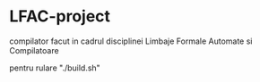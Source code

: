 # LFAC-project
 compilator facut in cadrul disciplinei Limbaje Formale Automate si Compilatoare
 
 pentru rulare "./build.sh"

